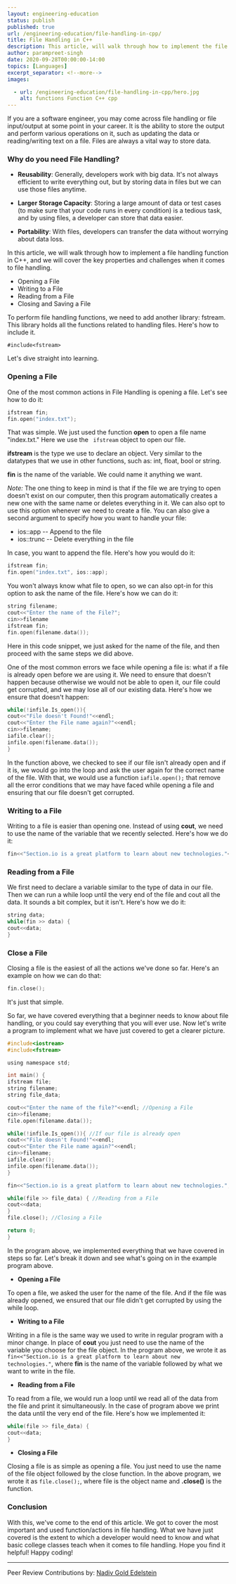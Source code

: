```yaml
---
layout: engineering-education
status: publish
published: true
url: /engineering-education/file-handling-in-cpp/
title: File Handling in C++
description: This article, will walk through how to implement the file handling function in C++, and we will cover the key working pointers of file handling.
author: parampreet-singh
date: 2020-09-28T00:00:00-14:00
topics: [Languages]
excerpt_separator: <!--more-->
images:

  - url: /engineering-education/file-handling-in-cpp/hero.jpg
    alt: functions Function C++ cpp
---
```

If you are a software engineer, you may come across file handling or file input/output at some point in your career. It is the ability to store the output and perform various operations on it, such as updating the data or reading/writing text on a file. Files are always a vital way to store data.
<!--more-->

### Why do you need File Handling?
- **Reusability**: Generally, developers work with big data. It's not always efficient to write everything out, but by storing data in files but we can use those files anytime.

- **Larger Storage Capacity**: Storing a large amount of data or test cases (to make sure that your code runs in every condition) is a tedious task, and by using files, a developer can store that data easier.

- **Portability**: With files, developers can transfer the data without worrying about data loss.

In this article, we will walk through how to implement a file handling function in C++, and we will cover the key properties and challenges when it comes to file handling.

- Opening a File
- Writing to a File
- Reading from a File
- Closing and Saving a File

To perform file handling functions, we need to add another library: fstream. This library holds all the functions related to handling files. Here's how to include it.

`#include<fstream>`

Let's dive straight into learning.

### Opening a File
One of the most common actions in File Handling is opening a file. Let's see how to do it:

```C
ifstream fin;
fin.open("index.txt");
```

That was simple. We just used the function **open** to open a file name "index.txt." Here we use the ` ifstream` object to open our file.

**ifstream** is the type we use to declare an object. Very similar to the datatypes that we use in other functions, such as: int, float, bool or string.

**fin** is the name of the variable. We could name it anything we want.

*Note:* The one thing to keep in mind is that if the file we are trying to open doesn't exist on our computer, then this program automatically creates a new one with the same name or deletes everything in it. We can also opt to use this option whenever we need to create a file. You can also give a second argument to specify how you want to handle your file:

- ios::app   -- Append to the file
- ios::trunc -- Delete everything in the file

In case, you want to append the file. Here's how you would do it:

```C
ifstream fin;
fin.open("index.txt", ios::app);
```

You won't always know what file to open, so we can also opt-in for this option to ask the name of the file. Here's how we can do it:

```C
string filename;
cout<<"Enter the name of the File?";
cin>>filename
ifstream fin;
fin.open(filename.data());
```

Here in this code snippet, we just asked for the name of the file, and then proceed with the same steps we did above.

One of the most common errors we face while opening a file is: what if a file is already open before we are using it. We need to ensure that doesn't happen because otherwise we would not be able to open it, our file could get corrupted, and we may lose all of our existing data. Here's how we ensure that doesn't happen:

```C
while(!infile.Is_open()){
cout<<"File doesn't Found!"<<endl;
cout<<"Enter the File name again?"<<endl;
cin>>filename;
iafile.clear();
infile.open(filename.data());
}
```

In the function above, we checked to see if our file isn't already open and if it is, we would go into the loop and ask the user again for the correct name of the file. With that, we would use a function `iafile.open();` that remove all the error conditions that we may have faced while opening a file and ensuring that our file doesn't get corrupted.

### Writing to a File
Writing to a file is easier than opening one. Instead of using **cout**, we need to use the name of the variable that we recently selected. Here's how we do it:

```C
fin<<"Section.io is a great platform to learn about new technologies."<<endl;
```

### Reading from a File
We first need to declare a variable similar to the type of data in our file. Then we can run a while loop until the very end of the file and cout all the data. It sounds a bit complex, but it isn't. Here's how we do it:

```C
string data;
while(fin >> data) {
cout<<data;
}
```

### Close a File
Closing a file is the easiest of all the actions we've done so far. Here's an example on how we can do that:

```C
fin.close();
```

It's just that simple.

So far, we have covered everything that a beginner needs to know about file handling, or you could say everything that you will ever use. Now let's write a program to implement what we have just covered to get a clearer picture.

```C
#include<iostream>
#include<fstream>

using namespace std;

int main() {
ifstream file;
string filename;
string file_data;

cout<<"Enter the name of the file?"<<endl; //Opening a File
cin>>filename;
file.open(filename.data());

while(!infile.Is_open()){ //If our file is already open
cout<<"File doesn't Found!"<<endl;
cout<<"Enter the File name again?"<<endl;
cin>>filename;
iafile.clear();
infile.open(filename.data());
}

fin<<"Section.io is a great platform to learn about new technologies."; //Writing in a File

while(file >> file_data) { //Reading from a File
cout<<data;
}
file.close(); //Closing a File

return 0;
}
```

In the program above, we implemented everything that we have covered in steps so far. Let's break it down and see what's going on in the example program above.

- **Opening a File**

To open a file, we asked the user for the name of the file. And if the file was already opened, we ensured that our file didn't get corrupted by using the while loop.

- **Writing to a File**

Writing in a file is the same way we used to write in regular program with a minor change. In place of **cout** you just need to use the name of the variable you choose for the file object. In the program above, we wrote it as `fin<<"Section.io is a great platform to learn about new technologies."`, where **fin** is the name of the variable followed by what we want to write in the file.

- **Reading from a File**

To read from a file, we would run a loop until we read all of the data from the file and print it simultaneously. In the case of program above we print the data until the very end of the file. Here's how we implemented it:

```C
while(file >> file_data) {
cout<<data;
}
```

- **Closing a File**

Closing a file is as simple as opening a file. You just need to use the name of the file object followed by the close function. In the above program, we wrote it as `file.close();`, where file is the object name and **.close()** is the function.

### Conclusion
With this, we've come to the end of this article. We got to cover the most important and used function/actions in file handling. What we have just covered is the extent to which a developer would need to know and what basic college classes teach when it comes to file handling. Hope you find it helpful! Happy coding!

---
Peer Review Contributions by: [Nadiv Gold Edelstein](/engineering-education/authors/nadiv-gold-edelstein/)
